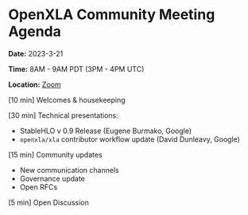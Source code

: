 # OpenXLA Community Meeting Agenda

**Date:** 2023-3-21 

**Time:** 8AM - 9AM PDT (3PM - 4PM UTC) 

**Location:** [Zoom](https://us02web.zoom.us/j/87557882524?pwd=QUJZQlZub0tRTk1CbCt4eFYzZ0lJUT09)

[10 min] Welcomes & housekeeping

[30 min] Technical presentations:
- StableHLO v 0.9 Release (Eugene Burmako, Google)
- `openxla/xla` contributor workflow update (David Dunleavy, Google)

[15 min] Community updates 
- New communication channels
- Governance update
- Open RFCs

[5 min] Open Discussion

